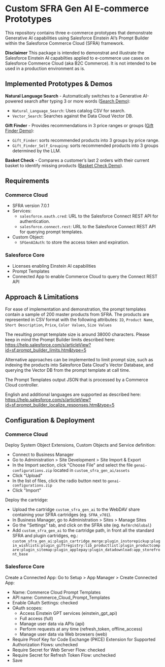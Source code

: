 # Custom SFRA Gen AI E-commerce Prototypes

This repository contains three e-commerce prototypes that demonstrate Generative AI capabilities using Salesforce Einstein AI’s Prompt Builder within the Salesforce Commerce Cloud (SFRA) framework.

**Disclaimer** This package is intended to demonstrat and illustrate the Salesforce Einstein AI capabilties applied to e-commerce use cases on Salesforce Commerce Cloud (aka B2C Commerce).
It is not intended to be used in a production environment as is.

## Implemented Prototypes & Demos

**Natural Language Search** - Automatically switches to a Generative AI-powered search after typing 3 or more words ([Search Demo](https://org62.my.salesforce.com/sfc/p/000000000062/a/ed000000ApxJ/SDnJj1dvw4nWGPW0KVlEKRtHvgTFYzXk8uGIC0MaDcY)):

- `Natural_Language_Search`: Uses catalog CSV for search.
- `Vector_Search`: Searches against the Data Cloud Vector DB.

**Gift Finder** - Provides recommendations in 3 price ranges or groups ([Gift Finder Demo](https://org62.my.salesforce.com/sfc/p/000000000062/a/ed000000Apyv/TmyshzUuH_eT3kYJW0Oc91m2lu2_01sIvbR5eUHkD74)):

- `Gift_Finder`: sorts recommended products into 3 groups by price range.
- `Gift_Finder_Self_Grouping`: sorts recommended products into 3 groups determined by the LLM.

**Basket Check** - Compares a customer’s last 2 orders with their current basket to identify missing products ([Basket Check Demo](https://org62.my.salesforce.com/sfc/p/000000000062/a/ed000000Aq29/JkAuW8ux.iBBw9dxVWvsyp44tvfhic.XJtUNAKQBcb8)).

## Requirements

### Commerce Cloud

- SFRA version 7.0.1
- Services:
  - `salesforce.oauth.cred`: URL to the Salesforce Connect REST API for authentication.
  - `salesforce.connect.rest`: URL to the Salesforce Connect REST API for querying prompt templates.
- Custom Object:
  - `SFGenAIAuth`: to store the access token and expiration.

### Salesforce Core

- Licenses enabling Einstein AI capabilities
- Prompt Templates
- Connected App to enable Commerce Cloud to query the Connect REST API

## Approach & Limitations

For ease of implementation and demonstration, the prompt templates contain a sample of 200 master products from SFRA.
The products are represented in CSV format with the following attributes:
`ID`, `Product Name`, `Short Description`, `Price`, `Color Values`, `Size Values`

The resulting prompt template size is around 38000 characters.
Please keep in mind the Prompt Builder limits described here: https://help.salesforce.com/s/articleView?id=sf.prompt_builder_limits.htm&type=5

Alternative approaches can be implemented to limit prompt size, such as indexing the products into Salesforce Data Cloud's Vector Database, and querying the Vector DB from the prompt template at call time.

The Prompt Templates output JSON that is processed by a Commerce Cloud controller.

English and additional languages are supported as described here: https://help.salesforce.com/s/articleView?id=sf.prompt_builder_localize_responses.htm&type=5

## Configuration & Deployment

### Commerce Cloud

Deploy System Object Extensions, Custom Objects and Service definition:

- Connect to Business Manager
- Go to Administration > Site Development > Site Import & Export
- In the Import section, click "Choose File" and select the file `genai-configurations.zip` located in `custom_sfra_gen_ai/assets`
- Click "Upload"
- In the list of files, click the radio button next to `genai-configurations.zip`
- Click "Import"

Deploy the cartridge:

- Upload the cartridge `custom_sfra_gen_ai` to the WebDAV share containing your SFRA cartridges (eg. `SFRA_v701`).
- In Business Manager, go to Administration > Sites > Manage Sites
- Go the "Settings" tab, and click on the SFRA site (eg. `RefArchGlobal`)
- Add `custom_sfra_gen_ai` to the cartridge path, in front all the standard SFRA and plugin cartridges, eg.:
  `custom_sfra_gen_ai:plugin_cartridge_merge:plugin_instorepickup:plugin_wishlists:plugin_giftregistry:lib_productlist:plugin_productcompare:plugin_sitemap:plugin_applepay:plugin_datadownload:app_storefront_base`

### Salesforce Core

Create a Connected App:
Go to Setup > App Manager > Create Connected App:

- Name: Commerce Cloud Prompt Templates
- API name: Commerce_Cloud_Prompt_Templates
- Enable OAuth Settings: checked
- OAuth scopes:
  - Access Einstein GPT services (einstein_gpt_api)
  - Full access (full)
  - Manage user data via APIs (api)
  - Perform requests at any time (refresh_token, offline_access)
  - Manage user data via Web browsers (web)
- Require Proof Key for Code Exchange (PKCE) Extension for Supported Authorization Flows: unchecked
- Require Secret for Web Server Flow: checked
- Require Secret for Refresh Token Flow: unchecked
- Save
